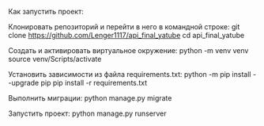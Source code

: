 Как запустить проект:

Клонировать репозиторий и перейти в него в командной строке:
git clone https://github.com/Lenger1117/api_final_yatube
cd api_final_yatube

Cоздать и активировать виртуальное окружение:
python -m venv venv
source venv/Scripts/activate

Установить зависимости из файла requirements.txt:
python -m pip install --upgrade pip
pip install -r requirements.txt

Выполнить миграции:
python manage.py migrate

Запустить проект:
python manage.py runserver
